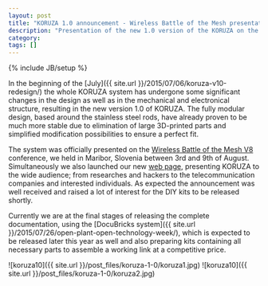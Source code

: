 ```yaml
---
layout: post
title: "KORUZA 1.0 announcement - Wireless Battle of the Mesh presentation"
description: "Presentation of the new 1.0 version of the KORUZA on the Wireless Battle of the Mesh conference."
category: 
tags: []
---
```

{% include JB/setup %}

In the beginning of the [July]({{ site.url }}/2015/07/06/koruza-v10-redesign/) the whole KORUZA system has undergone some significant changes in the design as well as in the mechanical and electronical structure, resulting in the 
new version 1.0 of KORUZA. The fully modular design, based around the stainless steel rods, have already proven to be much more stable due to elimination of large 3D-printed parts and 
simplified modification possibilities to ensure a perfect fit.

The system was officially presented on the [Wireless Battle of the Mesh V8](http://battlemesh.org/BattleMeshV8) conference, we held in Maribor, Slovenia between 3rd and 9th of August. 
Simultaneously we also launched our new [web page](http://koruza.net/), presenting KORUZA to the wide audience; from researches and hackers to the telecommunication companies 
and interested individuals.
As expected the announcement was well received and raised a lot of interest for the DIY kits to be released shortly. 

Currently we are at the final stages of releasing the complete documentation, using the [DocuBricks system]({{ site.url }}/2015/07/26/open-plant-open-technology-week/), which is expected to be released later this year as well and also preparing 
kits containing all necessary parts to assemble a working link at a competitive price. 

![koruza10]({{ site.url }}/post_files/koruza-1-0/koruza1.jpg)
![koruza10]({{ site.url }}/post_files/koruza-1-0/koruza2.jpg)

